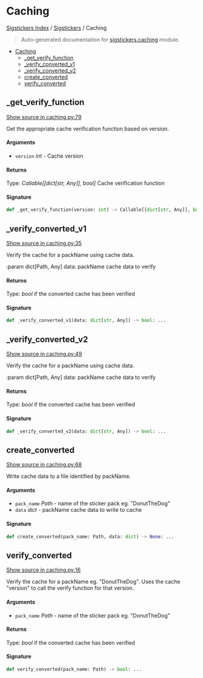 # Caching

[Sigstickers Index](../README.md#sigstickers-index) / [Sigstickers](./index.md#sigstickers) / Caching

> Auto-generated documentation for [sigstickers.caching](../../../sigstickers/caching.py) module.

- [Caching](#caching)
  - [_get_verify_function](#_get_verify_function)
  - [_verify_converted_v1](#_verify_converted_v1)
  - [_verify_converted_v2](#_verify_converted_v2)
  - [create_converted](#create_converted)
  - [verify_converted](#verify_converted)

## _get_verify_function

[Show source in caching.py:79](../../../sigstickers/caching.py#L79)

Get the appropriate cache verification function based on version.

#### Arguments

- `version` *int* - Cache version

#### Returns

Type: *Callable[[dict[str, Any]], bool]*
Cache verification function

#### Signature

```python
def _get_verify_function(version: int) -> Callable[[dict[str, Any]], bool]: ...
```



## _verify_converted_v1

[Show source in caching.py:35](../../../sigstickers/caching.py#L35)

Verify the cache for a packName using cache data.

:param dict[Path, Any] data: packName cache data to verify

#### Returns

Type: *bool*
if the converted cache has been verified

#### Signature

```python
def _verify_converted_v1(data: dict[str, Any]) -> bool: ...
```



## _verify_converted_v2

[Show source in caching.py:49](../../../sigstickers/caching.py#L49)

Verify the cache for a packName using cache data.

:param dict[Path, Any] data: packName cache data to verify

#### Returns

Type: *bool*
if the converted cache has been verified

#### Signature

```python
def _verify_converted_v2(data: dict[str, Any]) -> bool: ...
```



## create_converted

[Show source in caching.py:68](../../../sigstickers/caching.py#L68)

Write cache data to a file identified by packName.

#### Arguments

- `pack_name` *Path* - name of the sticker pack eg. "DonutTheDog"
- `data` *dict* - packName cache data to write to cache

#### Signature

```python
def create_converted(pack_name: Path, data: dict) -> None: ...
```



## verify_converted

[Show source in caching.py:16](../../../sigstickers/caching.py#L16)

Verify the cache for a packName eg. "DonutTheDog". Uses the cache "version"
to call the verify function for that version.

#### Arguments

- `pack_name` *Path* - name of the sticker pack eg. "DonutTheDog"

#### Returns

Type: *bool*
if the converted cache has been verified

#### Signature

```python
def verify_converted(pack_name: Path) -> bool: ...
```